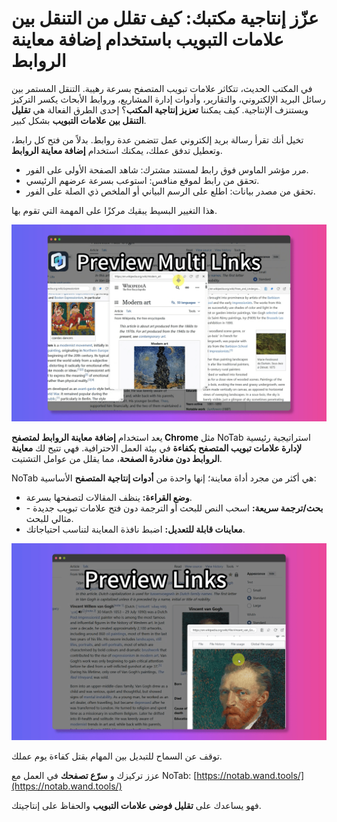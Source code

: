 # عزّز إنتاجية مكتبك: كيف تقلل من التنقل بين علامات التبويب باستخدام إضافة معاينة الروابط

في المكتب الحديث، تتكاثر علامات تبويب المتصفح بسرعة رهيبة. التنقل المستمر بين رسائل البريد الإلكتروني، والتقارير، وأدوات إدارة المشاريع، وروابط الأبحاث يكسر التركيز ويستنزف الإنتاجية. كيف يمكننا **تعزيز إنتاجية المكتب**؟ إحدى الطرق الفعالة هي **تقليل التنقل بين علامات التبويب** بشكل كبير.

تخيل أنك تقرأ رسالة بريد إلكتروني عمل تتضمن عدة روابط. بدلاً من فتح كل رابط، وتعطيل تدفق عملك، يمكنك استخدام **إضافة معاينة الروابط**.
*   مرر مؤشر الماوس فوق رابط لمستند مشترك: شاهد الصفحة الأولى على الفور.
*   تحقق من رابط لموقع منافس: استوعب بسرعة عرضهم الرئيسي.
*   تحقق من مصدر بيانات: اطلع على الرسم البياني أو الملخص ذي الصلة على الفور.

هذا التغيير البسيط يبقيك مركزًا على المهمة التي تقوم بها.

![إنتاجية المكتب مع معاينة الروابط](../images/notab1.png)

يعد استخدام **إضافة معاينة الروابط لمتصفح Chrome** مثل NoTab استراتيجية رئيسية **لإدارة علامات تبويب المتصفح بكفاءة** في بيئة العمل الاحترافية. فهي تتيح لك **معاينة الروابط دون مغادرة الصفحة**، مما يقلل من عوامل التشتيت.

NoTab هي أكثر من مجرد أداة معاينة؛ إنها واحدة من **أدوات إنتاجية المتصفح** الأساسية:
*   **وضع القراءة:** ينظف المقالات لتصفحها بسرعة.
*   **بحث/ترجمة سريعة:** اسحب النص للبحث أو الترجمة دون فتح علامات تبويب جديدة - مثالي للبحث.
*   **معاينات قابلة للتعديل:** اضبط نافذة المعاينة لتناسب احتياجاتك.

![ميزة البحث السريع في NoTab](../images/notab2.png)

توقف عن السماح للتبديل بين المهام بقتل كفاءة يوم عملك.

عزز تركيزك و **سرّع تصفحك** في العمل مع NoTab: [https://notab.wand.tools/](https://notab.wand.tools/)

فهو يساعدك على **تقليل فوضى علامات التبويب** والحفاظ على إنتاجيتك.
